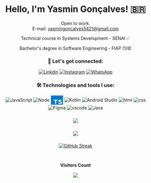 <div align="center">
 
# Hello, I'm Yasmin Gonçalves! 🇧🇷 

 Open to work.<br>
 E-mail: yasmingoncalves5421@gmail.com

Technical course in Systems Development - SENAI ✅

Bachelor's degree in Software Engineering - FIAP (1/8)

### 📲 Let's get connected:

[![Linkdin](https://img.shields.io/badge/LinkedIn-0077B5?style=for-the-badge&logo=linkedin&logoColor=white)](https://www.linkedin.com/in/yasmingcv/)
[![Instagram](https://img.shields.io/badge/Instagram-E4405F?style=for-the-badge&logo=instagram&logoColor=white)](https://www.instagram.com/yasmingcv/)
[![WhatsApp](https://img.shields.io/badge/WhatsApp-25D366?style=for-the-badge&logo=whatsapp&logoColor=white)](https://api.whatsapp.com/send?phone=5511948303519)

### 🛠️ Technologies and tools I use:

<div>

<img align="center" alt="JavaScript" height="30" width="40" src="https://cdn.jsdelivr.net/gh/devicons/devicon/icons/javascript/javascript-plain.svg"/>
<img align="center" alt="Node" height="30" width="40" src="https://cdn.jsdelivr.net/gh/devicons/devicon/icons/nodejs/nodejs-original.svg"/>
<img align="center" alt="typescript" height="30" width="40" src="https://raw.githubusercontent.com/devicons/devicon/master/icons/typescript/typescript-plain.svg">
<img align="center" alt="Kotlin" height="30" width="40" src="https://cdn.jsdelivr.net/gh/devicons/devicon/icons/kotlin/kotlin-original.svg"/>
<img align="center" alt="Android Studio" height="30" width="40" src="https://cdn.jsdelivr.net/gh/devicons/devicon/icons/androidstudio/androidstudio-original.svg"/>
<img align="center" alt="html" height="30" width="40" src="https://cdn.jsdelivr.net/gh/devicons/devicon/icons/html5/html5-original.svg"/>
<img align="center" alt="css" height="30" width="40" src="https://cdn.jsdelivr.net/gh/devicons/devicon/icons/css3/css3-original.svg"/>
<img align="center" alt="Figma" height="30" width="40" src="https://cdn.jsdelivr.net/gh/devicons/devicon/icons/figma/figma-original.svg"/>
<img align="center" alt="vscode" height="30" width="40" src="https://cdn.jsdelivr.net/gh/devicons/devicon/icons/vscode/vscode-original.svg"/>

<img align="center" alt="Java" height="30" width="40" src="https://cdn.jsdelivr.net/gh/devicons/devicon/icons/java/java-original.svg"/>
</div>

###

<div>
<img align="center" height="180em" src="https://github-readme-stats.vercel.app/api/top-langs/?username=yasmingcv&layout=compact&theme=tokyonight"/>

###
 
<img align="center" height="180em" src="https://github-readme-stats.vercel.app/api?username=yasmingcv&show_icons=true&theme=tokyonight"/>

###

###

[![GitHub Streak](https://github-readme-streak-stats.herokuapp.com?user=yasmingcv&theme=tokyonight)](https://git.io/streak-stats)
 
</div>

<div align="center">
<br><p align="centre"><b>Visitors Count</b></p>  
<p align="center"><img align="center" src="https://profile-counter.glitch.me/{yasmingcv}/count.svg" /></p> 
<br></div>
